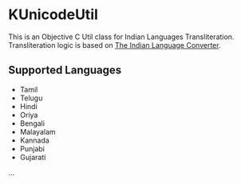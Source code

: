 KUnicodeUtil
============

This is an Objective C Util class for Indian Languages Transliteration. Transliteration logic is based on [The Indian Language Converter](http://www.yash.info/indianLanguageConverter/ "The Indian Language Converter").

Supported Languages
-------------------
* Tamil
* Telugu
* Hindi
* Oriya
* Bengali
* Malayalam
* Kannada
* Punjabi
* Gujarati


...

